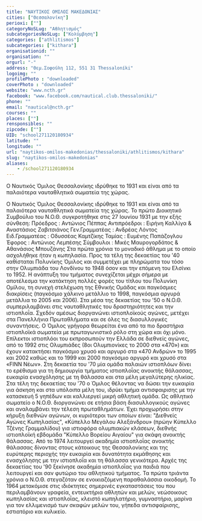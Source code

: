 ```yaml
---
title: "ΝΑΥΤΙΚΟΣ ΟΜΙΛΟΣ ΜΑΚΕΔΟΝΙΑΣ"
cities: ["Θεσσαλονίκη"]
perioxi: [""]
categoryNoSLug: "Αθλητισμός"
subcategoriesNoSLug: ["Κολύμβηση"]
categories: ["athlitismos"]
subcategories: ["kithara"]
organisationid: ""
organisation: ""
orgurl: "-"
address: "Θεμ.Σοφούλη 112, 551 31 Thessaloníki"
logoimg: ""
profilePhoto : "downloaded"
coverPhoto : "downloaded"
website: "www.ncth.gr"
facebook: "www.facebook.com/nautical.club.thessaloniki/"
phone: ""
email: "nautical@ncth.gr"
courses: ""
places: [""]
rensponsibles: ""
zipcode: [""]
UID: "school271120180934"
latitude: ""
longitude: ""
url: "naytikos-omilos-makedonias/thessaloniki/athlitismos/kithara"
slug: "naytikos-omilos-makedonias"
aliases:
    - /school271120180934
---
```



Ο Ναυτικός Όμιλος Θεσσαλονίκης ιδρύθηκε το 1931 και είναι από τα παλαιότερα ναυταθλητικά σωματεία της χώρας.

Ο Ναυτικός Όμιλος Θεσσαλονίκης ιδρύθηκε το 1931 και είναι από τα παλαιότερα ναυταθλητικά σωματεία της χώρας. Το πρώτο Διοικητικό Συμβούλιο του Ν.Ο.Θ. συγκροτήθηκε στις 27 Ιουνίου 1931 με την εξής σύνθεση: Πρόεδρος : Αντώνιος Πέππας Αντιπρόεδροι : Ειρήνη Καλλίγα &amp; Αναστάσιος Ζαβιτσιάνος Γεν.Γραμματέας : Ανδρέας Λόντος Ειδ.Γραμματέας : Οδυσσέας Καμτζίκης Ταμίας : Ευμένης Παπάζογλου Έφορος : Αντώνιος Λεμπέσης Σύμβουλοι : Μικές Μαυρογορδάτος &amp; Αθανάσιος Μπουζάνης Στα πρώτα χρόνια το μοναδικό άθλημα με το οποίο ασχολήθηκε ήταν η κωπηλασία. Προς τα τέλη της δεκαετίας του &#39;40 καθίσταται Πολυνίκης Όμιλος και συμμετέχει με πληρώματα του τόσο στην Ολυμπιάδα του Λονδίνου το 1948 όσον και την επόμενη του Ελσίνκι το 1952. Η ανάπτυξη του τμήματος συνεχίζεται μέχρι σήμερα με αποτέλεσμα την κατάκτηση πολλές φορές του τίτλου του Πολυνίκη Ομίλου, τη συνεχή στελέχωση της Εθνικής Ομάδας και παγκόσμιες διακρίσεις (παγκόσμιο χάλκινο μετάλλιο το 1998, παγκόσμια αργυρά μετάλλια το 2005 και 2006). Στα μέσα της δεκαετίας του &#39;50 ο Ν.Ο.Θ. συμπεριλαμβάνει στις ναυταθλητικές του δραστηριότητες και την ιστιοπλοΐα. Σχεδόν αμέσως διοργανώνει ιστιοπλοϊκούς αγώνες, μετέχει στα Πανελλήνια Πρωταθλήματα και σε όλες τις διασυλλογικές συναντήσεις. Ο Όμιλος γρήγορα θεωρείται ένα από τα πιο δραστήρια ιστιοπλοϊκά σωματεία με πρωταγωνιστικό ρόλο στη χώρα και όχι μόνο. Επίλεκτοι ιστιοπλόοι του εκπροσωπούν την Ελλάδα σε διεθνείς αγώνες, από το 1992 στις Ολυμπιάδες (8οι Ολυμπιονίκες το 2000 στα «470») και έχουν κατακτήσει παγκόσμιο χρυσό και αργυρό στα «470 Ανδρών» το 1995 και 2002 καθώς και το 1999 και 2000 παγκόσμιο αργυρό και χρυσό στα «FINN Νέων». Στη δεκαετία του &#39;70 μία ομάδα παλαιών ιστιοπλόων δίνει το ερέθισμα για τη δημιουργία τμήματος ιστιοπλοΐας ανοικτής θάλασσας, ευκαιρία ενασχόλησης με τη θάλασσα και στα μέλη μεγαλύτερης ηλικίας. Στα τέλη της δεκαετίας του &#39;70 ο Όμιλος θέλοντας να δώσει την ευκαιρία για άσκηση και στα υπόλοιπα μέλη του, ιδρύει τμήμα αντισφαιρισης με την κατασκευή 5 γηπέδων και καλλιεργεί μικρή αθλητική ομάδα. Ως αθλητικό σωματείο ο Ν.Ο.Θ. διοργανώνει σε ετήσια βάση διασυλλογικούς αγώνες και αναλαμβάνει την τέλεση πρωταθλημάτων. Έχει προχωρήσει στην κήρυξη διεθνών αγώνων, οι κυριότεροι των οποίων είναι: &quot;Διεθνείς Αγώνες Κωπηλασίας&quot;, «Κύπελλο Μεγάλου Αλεξάνδρου» (πρώην Κύπελλο Τζένης Γραμμαλίδου) για ιστιοφόρα ολυμπιακών κλάσεων, διεθνής ιστιοπλοϊκή εβδομάδα &quot;Κύπελλο Βορείου Αιγαίου&quot; για σκάφη ανοικτής θάλασσας. Από το 1974 λειτουργεί ακαδημία ιστιοπλοΐας ανοικτής θάλασσας δίνοντας στους κάτοικους της Θεσσαλονίκης και της ευρύτερης περιοχής την ευκαιρία και δυνατότητα εκμάθησης και ενασχόλησης με την ιστιοπλοΐα και τη θάλασσα γενικότερα. Αρχές της δεκαετίας του &#39;90 ξεκίνησε ακαδημία ιστιοπλοΐας για παιδιά που λειτουργεί και σαν φυτώριο του αθλητικού τμήματος. Τα πρώτα τριάντα χρόνια ο Ν.Ο.Θ. στεγαζόταν σε ενοικιαζόμενη παραθαλάσσια οικοδομή. Το 1964 μετακόμισε στις ιδιόκτητες σημερινές εγκαταστάσεις του που περιλαμβάνουν γραφεία, εντευκτήρια αθλητών και μελών, νεώσοικους κωπηλασίας και ιστιοπλοΐας, κλειστό κωπηλατήριο, γυμναστήριο, μαρίνα για τον ελλιμενισμό των σκαφών μελών του, γήπεδα αντισφαίρισης, εστιατόριο και κυλικείο.